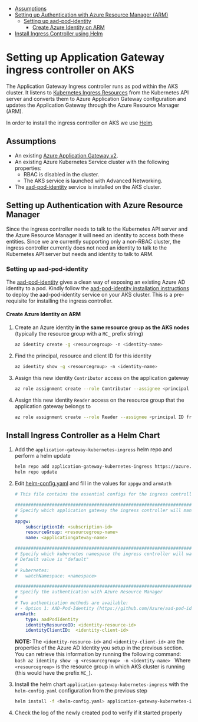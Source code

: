 - [Assumptions](#assumptions)
- [Setting up Authentication with Azure Resource Manager (ARM)](#setting-up-authentication-with-azure-resource-manager)
    * [Setting up aad-pod-identity](#setting-up-aad-pod-identity)
        + [Create Azure Identity on ARM](#create-azure-identity-on-arm)
- [Install Ingress Controller using Helm](#install-ingress-controller-as-a-helm-chart)

# Setting up Application Gateway ingress controller on AKS
The Application Gateway Ingress controller runs as pod within the AKS cluster. It listens to [Kubernetes Ingress Resources](https://kubernetes.io/docs/concepts/services-networking/ingress/) from the Kubernetes API server and converts them to Azure Application Gateway configuration and updates the Application Gateway through the Azure Resource Manager (ARM).

In order to install the ingress controller on AKS we use [Helm](https://docs.microsoft.com/en-us/azure/aks/kubernetes-helm). 

## Assumptions
* An existing [Azure Application Gateway v2](https://docs.microsoft.com/en-us/azure/application-gateway/create-zone-redundant).
* An existing Azure Kubernetes Service cluster with the following properties:
    * RBAC is disabled in the cluster.
    * The AKS service is launched with Advanced Networking.
* The [aad-pod-identity](https://github.com/Azure/aad-pod-identity) service is installed on the AKS cluster.

## Setting up Authentication with Azure Resource Manager
Since the ingress controller needs to talk to the Kubernetes API server and the Azure Resource Manager it will need an identity to access both these entities. Since we are currently supporting only a non-RBAC cluster, the ingress controller currently does not need an identity to talk to the Kubernetes API server but needs and identity to talk to ARM. 

### Setting up aad-pod-identity
The [aad-pod-identity](https://github.com/Azure/aad-pod-identity) gives a clean way of exposing an existing Azure AD identity to a pod. Kindly follow the [aad-pod-identity installation instructions](https://github.com/Azure/aad-pod-identity#deploy-the-azure-aad-identity-infra) to deploy the aad-pod-identity service on your AKS cluster. This is a pre-requisite for installing the ingress controller.

#### Create Azure Identity on ARM

1. Create an Azure identity **in the same resource group as the AKS nodes** (typically the resource group with a `MC_` prefix string)

    ```bash
    az identity create -g <resourcegroup> -n <identity-name>
    ```
2. Find the principal, resource and client ID for this identity
    ```bash
    az identity show -g <resourcegroup> -n <identity-name>
    ```
3. Assign this new identity `Contributor` access on the application gateway
    ```bash
    az role assignment create --role Contributor --assignee <principal ID from the command above> --scope <Resource ID of Application Gateway>
    ```
4. Assign this new identity `Reader` access on the resource group that the application gateway belongs to
    ```bash
    az role assignment create --role Reader --assignee <principal ID from the command above> --scope <Resource ID of Application Gateway Resource Group>
    ```

## Install Ingress Controller as a Helm Chart

1. Add the `application-gateway-kubernetes-ingress` helm repo and perform a helm update

    ```bash
    helm repo add application-gateway-kubernetes-ingress https://azure.github.io/application-gateway-kubernetes-ingress/helm/
    helm repo update
    ```

2. Edit [helm-config.yaml](example/helm-config.yaml) and fill in the values for `appgw` and `armAuth`

    ```yaml
    # This file contains the essential configs for the ingress controller helm chart

    ################################################################################
    # Specify which application gateway the ingress controller will manage
    #
    appgw:
        subscriptionId: <subscription-id>
        resourceGroup: <resourcegroup-name>
        name: <applicationgateway-name>

    ################################################################################
    # Specify which kubernetes namespace the ingress controller will watch
    # Default value is "default"
    #
    # kubernetes:
    #   watchNamespace: <namespace>

    ################################################################################
    # Specify the authentication with Azure Resource Manager
    #
    # Two authentication methods are available:
    # - Option 1: AAD-Pod-Identity (https://github.com/Azure/aad-pod-identity)
    armAuth:
        type: aadPodIdentity
        identityResourceID: <identity-resource-id>
        identityClientID:  <identity-client-id>
    ```
    **NOTE:** The `<identity-resource-id>` and `<identity-client-id>` are the properties of the Azure AD Identity you setup in the previous section. You can retrieve this information by running the following command:
        ```bash
        az identity show -g <resourcegroup> -n <identity-name>
        ```
        Where `<resourcegroup>` is the resource group in which AKS cluster is running (this would have the prefix `MC_`).

3. Install the helm chart `application-gateway-kubernetes-ingress` with the `helm-config.yaml` configuration from the previous step

    ```bash
    helm install -f <helm-config.yaml> application-gateway-kubernetes-ingress/ingress-azure
    ```

4. Check the log of the newly created pod to verify if it started properly